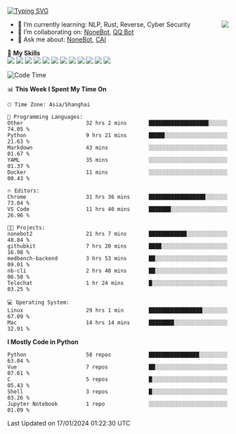 [![Typing SVG](https://readme-typing-svg.herokuapp.com?size=25&duration=2500&color=8C43EA&vCenter=true&width=200&height=40&lines=Hi+there+%F0%9F%91%8B%F0%9F%8F%BB;I'm+yanyongyu)](https://git.io/typing-svg)

<a href="#">
  <img align="right" src="https://github-readme-stats.vercel.app/api?username=yanyongyu&count_private=true&show_icons=true&bg_color=15,f2f7fd,E0EAFC" />
</a>

- 🌱 I’m currently learning: NLP, Rust, Reverse, Cyber Security
- 👯 I’m collaborating on: [NoneBot](https://github.com/nonebot), [QQ Bot](https://github.com/Mrs4s/go-cqhttp)
- 💬 Ask me about: [NoneBot](https://github.com/nonebot), [CAI](https://github.com/cscs181/CAI)

🌟 **My Skills**  
![](https://img.shields.io/badge/-Python-3e74a2?style=flat-square&logo=Python&logoColor=fff)
![](https://img.shields.io/badge/-TypeScript-3178C6?style=flat-square&logo=TypeScript&logoColor=fff)
![](https://img.shields.io/badge/-Vue-4fc08d?style=flat-square&logo=Vue.js&logoColor=fff)
![](https://img.shields.io/badge/-React-2d98ce?style=flat-square&logo=React&logoColor=fff)
![](https://img.shields.io/badge/-FastAPI-009688?style=flat-square&logo=FastAPI&logoColor=fff)
![](https://img.shields.io/badge/-Linux-000000?style=flat-square&logo=Linux&logoColor=fff)
![](https://img.shields.io/badge/-Docker-2496ED?style=flat-square&logo=Docker&logoColor=fff)
![](https://img.shields.io/badge/-Kubernetes-326CE5?style=flat-square&logo=Kubernetes&logoColor=fff)
![](https://img.shields.io/badge/-GitHub%20Actions-2088FF?style=flat-square&logo=GitHubActions&logoColor=fff)
![](https://img.shields.io/badge/-PostgreSQL-4169E1?style=flat-square&logo=PostgreSQL&logoColor=fff)
![](https://img.shields.io/badge/-Redis-DC382D?style=flat-square&logo=Redis&logoColor=fff)
![](https://img.shields.io/badge/-MongoDB-47A248?style=flat-square&logo=MongoDB&logoColor=fff)

<!--START_SECTION:waka-->
![Code Time](http://img.shields.io/badge/Code%20Time-5%2C713%20hrs%203%20mins-blue)

📊 **This Week I Spent My Time On** 

```text
🕑︎ Time Zone: Asia/Shanghai

💬 Programming Languages: 
Other                    32 hrs 2 mins       ███████████████████░░░░░░   74.05 % 
Python                   9 hrs 21 mins       █████░░░░░░░░░░░░░░░░░░░░   21.63 % 
Markdown                 43 mins             ░░░░░░░░░░░░░░░░░░░░░░░░░   01.67 % 
YAML                     35 mins             ░░░░░░░░░░░░░░░░░░░░░░░░░   01.37 % 
Docker                   11 mins             ░░░░░░░░░░░░░░░░░░░░░░░░░   00.43 % 

🔥 Editors: 
Chrome                   31 hrs 36 mins      ██████████████████░░░░░░░   73.04 % 
VS Code                  11 hrs 40 mins      ███████░░░░░░░░░░░░░░░░░░   26.96 % 

🐱‍💻 Projects: 
nonebot2                 21 hrs 7 mins       ████████████░░░░░░░░░░░░░   48.84 % 
githubkit                7 hrs 20 mins       ████░░░░░░░░░░░░░░░░░░░░░   16.98 % 
medbench-backend         3 hrs 53 mins       ██░░░░░░░░░░░░░░░░░░░░░░░   09.01 % 
nb-cli                   2 hrs 48 mins       ██░░░░░░░░░░░░░░░░░░░░░░░   06.50 % 
Telechat                 1 hr 24 mins        █░░░░░░░░░░░░░░░░░░░░░░░░   03.25 % 

💻 Operating System: 
Linux                    29 hrs 1 min        █████████████████░░░░░░░░   67.09 % 
Mac                      14 hrs 14 mins      ████████░░░░░░░░░░░░░░░░░   32.91 % 
```

**I Mostly Code in Python** 

```text
Python                   58 repos            ████████████████░░░░░░░░░   63.04 % 
Vue                      7 repos             ██░░░░░░░░░░░░░░░░░░░░░░░   07.61 % 
C                        5 repos             █░░░░░░░░░░░░░░░░░░░░░░░░   05.43 % 
Shell                    3 repos             █░░░░░░░░░░░░░░░░░░░░░░░░   03.26 % 
Jupyter Notebook         1 repo              ░░░░░░░░░░░░░░░░░░░░░░░░░   01.09 % 
```




 Last Updated on 17/01/2024 01:22:30 UTC
<!--END_SECTION:waka-->
